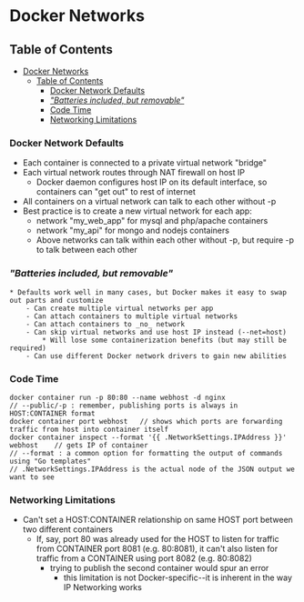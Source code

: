 # Docker Networks

## Table of Contents
- [Docker Networks](#docker-networks)
	- [Table of Contents](#table-of-contents)
		- [Docker Network Defaults](#docker-network-defaults)
		- [_"Batteries included, but removable"_](#%22batteries-included-but-removable%22)
		- [Code Time](#code-time)
		- [Networking Limitations](#networking-limitations)
	
### Docker Network Defaults
- Each container is connected to a private virtual network "bridge"
- Each virtual network routes through NAT firewall on host IP
	* Docker daemon configures host IP on its default interface, so containers can "get out" to rest of internet
- All containers on a virtual network can talk to each other without -p
- Best practice is to create a new virtual network for each app:
	* network "my_web_app" for mysql and php/apache containers
	* network "my_api" for mongo and nodejs containers
	* Above networks can talk within each other without -p, but require -p to talk between each other
### _"Batteries included, but removable"_
	* Defaults work well in many cases, but Docker makes it easy to swap out parts and customize
		- Can create multiple virtual networks per app
		- Can attach containers to multiple virtual networks
		- Can attach containers to _no_ network
		- Can skip virtual networks and use host IP instead (--net=host)
			* Will lose some containerization benefits (but may still be required)
		- Can use different Docker network drivers to gain new abilities
### Code Time
```
docker container run -p 80:80 --name webhost -d nginx
// --public/-p : remember, publishing ports is always in HOST:CONTAINER format
docker container port webhost	// shows which ports are forwarding traffic from host into container itself
docker container inspect --format '{{ .NetworkSettings.IPAddress }}' webhost	// gets IP of container
// --format : a common option for formatting the output of commands using "Go templates"
// .NetworkSettings.IPAddress is the actual node of the JSON output we want to see
```
### Networking Limitations
- Can't set a HOST:CONTAINER relationship on same HOST port between two different containers
	* If, say, port 80 was already used for the HOST to listen for traffic from CONTAINER port 8081 (e.g. 80:8081), it can't also listen for traffic from a CONTAINER using port 8082 (e.g. 80:8082)
		- trying to publish the second container would spur an error
			* this limitation is not Docker-specific--it is inherent in the way IP Networking works